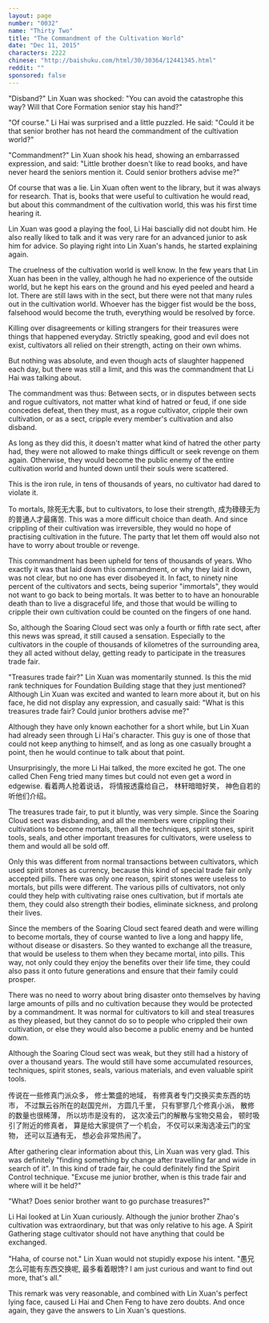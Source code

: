 ```yaml
---
layout: page
number: "0032"
name: "Thirty Two"
title: "The Commandment of the Cultivation World"
date: "Dec 11, 2015"
characters: 2222
chinese: "http://baishuku.com/html/30/30364/12441345.html"
reddit: ""
sponsored: false
---
```


"Disband?" Lin Xuan was shocked: "You can avoid the catastrophe this way? Will that Core Formation senior stay his hand?"

"Of course." Li Hai was surprised and a little puzzled. He said: "Could it be that senior brother has not heard the commandment of the cultivation world?"

"Commandment?" Lin Xuan shook his head, showing an embarrassed expression, and said: "Little brother doesn't like to read books, and have never heard the seniors mention it. Could senior brothers advise me?"

Of course that was a lie. Lin Xuan often went to the library, but it was always for research. That is, books that were useful to cultivation he would read, but about this commandment of the cultivation world, this was his first time hearing it.

Lin Xuan was good a playing the fool, Li Hai bascially did not doubt him. He also really liked to talk and it was very rare for an advanced junior to ask him for advice. So playing right into Lin Xuan's hands, he started explaining again.

The cruelness of the cultivation world is well know. In the few years that Lin Xuan has been in the valley, although he had no experience of the outside world, but he kept his ears on the ground and his eyed peeled and heard a lot. There are still laws with in the sect, but there were not that many rules out in the cultivation world. Whoever has the bigger fist would be the boss, falsehood would become the truth, everything would be resolved by force.

Killing over disagreements or killing strangers for their treasures were things that happened everyday. Strictly speaking, good and evil does not exist, cultivators all relied on their strength, acting on their own whims.

But nothing was absolute, and even though acts of slaughter happened each day, but there was still a limit, and this was the commandment that Li Hai was talking about.

The commandment was thus: Between sects, or in disputes between sects and rogue cultivators, not matter what kind of hatred or feud, if one side concedes defeat, then they must, as a rogue cultivator, cripple their own cultivation, or as a sect, cripple every member's cultivation and also disband.

As long as they did this, it doesn't matter what kind of hatred the other party had, they were not allowed to make things difficult or seek revenge on them again. Otherwise, they would become the public enemy of the entire cultivation world and hunted down until their souls were scattered.

This is the iron rule, in tens of thousands of years, no cultivator had dared to violate it.

To mortals, 除死无大事, but to cultivators, to lose their strength, 成为碌碌无为的普通人才最痛苦. This was a more difficult choice than death. And since crippling of their cultivation was irreversible, they would no hope of practising cultivation in the future. The party that let them off would also not have to worry about trouble or revenge.

This commandment has been upheld for tens of thousands of years. Who exactly it was that laid down this commandment, or why they laid it down, was not clear, but no one has ever disobeyed it. In fact, to ninety nine percent of the cultivators and sects, being superior "immortals", they would not want to go back to being mortals. It was better to to have an honourable death than to live a disgraceful life, and those that would be willing to cripple their own cultivation could be counted on the fingers of one hand.

So, although the Soaring Cloud sect was only a fourth or fifth rate sect, after this news was spread, it still caused a sensation. Especially to the cultivators in the couple of thousands of kilometres of the surrounding area, they all acted without delay, getting ready to participate in the treasures trade fair.

"Treasures trade fair?" Lin Xuan was momentarily stunned. Is this the mid rank techniques for Foundation Building stage that they just mentioned? Although Lin Xuan was excited and wanted to learn more about it, but on his face, he did not display any expression, and casually said: "What is this treasures trade fair? Could junior brothers advise me?"

Although they have only known eachother for a short while, but Lin Xuan had already seen through Li Hai's character. This guy is one of those that could not keep anything to himself, and as long as one casually brought a point, then he would continue to talk about that point.

Unsurprisingly, the more Li Hai talked, the more excited he got. The one called Chen Feng tried many times but could not even get a word in edgewise.
看着两人抢着说话，
将情报透露给自己，
林轩暗暗好笑，
神色自若的听他们介绍。

The treasures trade fair, to put it bluntly, was very simple. Since the Soaring Cloud sect was disbanding, and all the members were crippling their cultivations to become mortals, then all the techniques, spirit stones, spirit tools, seals, and other important treasures for cultivators, were useless to them and would all be sold off.

Only this was different from normal transactions between cultivators, which used spirit stones as currency, because this kind of special trade fair only accepted pills. There was only one reason, spirit stones were useless to mortals, but pills were different. The various pills of cultivators, not only could they help with cultivating raise ones cultivation, but if mortals ate them, they could also strength their bodies, eliminate sickness, and prolong their lives.

Since the members of the Soaring Cloud sect feared death and were willing to become mortals, they of course wanted to live a long and happy life, without disease or disasters. So they wanted to exchange all the treasure, that would be useless to them when they became mortal, into pills. This way, not only could they enjoy the benefits over their life time, they could also pass it onto future generations and ensure that their family could prosper.

There was no need to worry about bring disaster onto themselves by having large amounts of pills and no cultivation because they would be protected by a commandment. It was normal for cultivators to kill and steal treasures as they pleased, but they cannot do so to people who crippled their own cultivation, or else they would also become a public enemy and be hunted down.

Although the Soaring Cloud sect was weak, but they still had a history of over a thousand years. The would still have some accumulated resources, techniques, spirit stones, seals, various materials, and even valuable spirit tools.

传说在一些修真门派众多，
修士繁盛的地域，
有修真者专门交换买卖东西的坊市，
不过飘云谷所在的赵国兖州，
方圆几千里，
只有寥寥几个修真小派，
散修的数量也很稀薄，
所以坊市是没有的，
这次凌云门的解散与宝物交易会，
顿时吸引了附近的修真者，
算是给大家提供了一个机会，
不仅可以来淘选凌云门的宝物，
还可以互通有无，
想必会非常热闹了。

After gathering clear information about this, Lin Xuan was very glad. This was definitely "finding something by change after travelling far and wide in search of it". In this kind of trade fair, he could definitely find the Spirit Control technique. "Excuse me junior brother, when is this trade fair and where will it be held?"

"What? Does senior brother want to go purchase treasures?"

Li Hai looked at Lin Xuan curiously. Although the junior brother Zhao's cultivation was extraordinary, but that was only relative to his age. A Spirit Gathering stage cultivator should not have anything that could be exchanged.

"Haha, of course not." Lin Xuan would not stupidly expose his intent. "愚兄怎么可能有东西交换呢, 最多看着眼馋? I am just curious and want to find out more, that's all."

This remark was very reasonable, and combined with Lin Xuan's perfect lying face, caused Li Hai and Chen Feng to have zero doubts. And once again, they gave the answers to Lin Xuan's questions.
